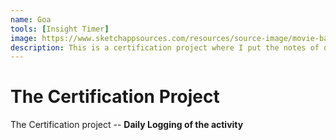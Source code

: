 ```yaml
---
name: Goa
tools: [Insight Timer]
image: https://www.sketchappsources.com/resources/source-image/movie-badges-jurajjurik.png
description: This is a certification project where I put the notes of different certification.
---
```


# The Certification Project

The Certification project -- **Daily Logging of the activity**
